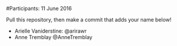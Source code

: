 #Participants: 11 June 2016

Pull this repository, then make a commit that adds your name below!

- Arielle Vaniderstine: @arirawr
- Anne Tremblay @AnneTremblay
